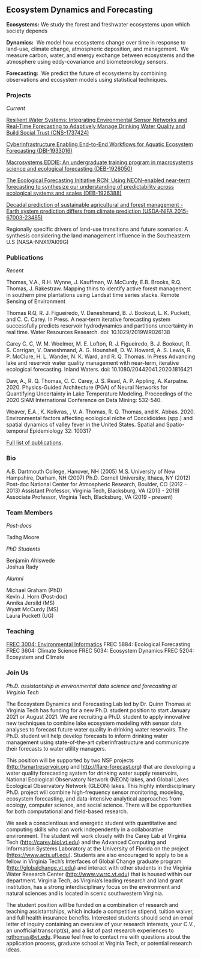 ## Ecosystem Dynamics and Forecasting

**Ecosystems:**  We study the forest and freshwater ecosystems upon which society depends

**Dynamics:**  We model how ecosystems change over time in response to land-use, climate change, atmospheric deposition, and management.  We measure carbon, water, and energy exchange between ecosystems and the atmosphere using eddy-covariance and biometeorology sensors.

**Forecasting:**  We predict the future of ecosystems by combining observations and ecosystem models using statistical techniques.

### Projects

*Current*

[Resilient Water Systems: Integrating Environmental Sensor Networks and Real-Time Forecasting to Adaptively Manage Drinking Water Quality and Build Social Trust (CNS-1737424)](https://www.nsf.gov/awardsearch/showAward?AWD_ID=1737424&HistoricalAwards=false)

[Cyberinfrastructure Enabling End-to-End Workflows for Aquatic Ecosystem Forecasting (DBI-1933016)](https://www.nsf.gov/awardsearch/showAward?AWD_ID=1933016&HistoricalAwards=false)

[Macrosystems EDDIE: An undergraduate training program in macrosystems science and ecological forecasting (DEB-1926050)](https://www.nsf.gov/awardsearch/showAward?AWD_ID=1926050&HistoricalAwards=false)

[The Ecological Forecasting Initiative RCN: Using NEON-enabled near-term forecasting to synthesize our understanding of predictability across ecological systems and scales (DEB-1926388)](https://www.nsf.gov/awardsearch/showAward?AWD_ID=1926388&HistoricalAwards=false)

[Decadal prediction of sustainable agricultural and forest management - Earth system prediction differs from climate prediction (USDA-NIFA 2015-67003-23485)](https://vtnews.vt.edu/articles/2015/11/111115-cnre-usdanifagrant.html)

Regionally specific drivers of land-use transitions and future scenarios: A synthesis considering the land management influence in the Southeastern U.S (NASA-NNX17AI09G)

### Publications

*Recent*

Thomas, V.A., R.H. Wynne, J. Kauffman, W. McCurdy, E.B. Brooks, R.Q. Thomas, J. Rakestraw. Mapping thins to identify active forest management in southern pine plantations using Landsat time series stacks. Remote Sensing of Environment

Thomas R.Q, R. J. Figueiredo, V. Daneshmand, B. J. Bookout, L. K. Puckett, and C. C. Carey. In Press. A near‐term iterative forecasting system successfully predicts reservoir hydrodynamics and partitions uncertainty in real time. Water Resources Research. doi: 10.1029/2019WR026138 

Carey C. C, W. M. Woelmer, M. E. Lofton, R. J. Figueiredo, B. J. Bookout, R. S. Corrigan, V. Daneshmand, A. G. Hounshell, D. W. Howard, A. S. Lewis, R. P. McClure, H. L. Wander, N. K. Ward, and R. Q. Thomas.  In Press Advancing lake and reservoir water quality management with near-term, iterative ecological forecasting. Inland Waters. doi: 10.1080/20442041.2020.1816421

Daw, A., R. Q. Thomas, C. C. Carey, J. S. Read, A. P. Appling, A. Karpatne. 2020. Physics-Guided Architecture (PGA) of Neural Networks for Quantifying Uncertainty in Lake Temperature Modeling.  Proceedings of the 2020 SIAM International Conference on Data Mining: 532-540.

Weaver, E.A., K. Kolivras, , V. A. Thomas, R. Q. Thomas, and K. Abbas. 2020.  Environmental factors affecting ecological niche of Coccidioides (spp.) and spatial dynamics of valley fever in the United States. Spatial and Spatio-temporal Epidemiology 32: 100317

[Full list of publications](./publications.html).

### Bio

A.B. Dartmouth College, Hanover, NH (2005)
M.S. University of New Hampshire, Durham, NH (2007) 
Ph.D. Cornell University, Ithaca, NY (2012)
Post-doc National Center for Atmospheric Research, Boulder, CO (2012 - 2013)
Assistant Professor, Virginia Tech, Blacksburg, VA (2013 - 2019)
Associate Professor, Virginia Tech, Blacksburg, VA (2019 - present)

### Team Members

*Post-docs*

Tadhg Moore

*PhD Students*

Benjamin Ahlswede  
Joshua Rady  

*Alumni*

Michael Graham (PhD)  
Kevin J. Horn (Post-doc)  
Annika Jersild (MS)  
Wyatt McCurdy (MS)  
Laura Puckett (UG)  

### Teaching

[FREC 3004: Environmental Informatics](https://github.com/EcoDynForecast/FREC3004_EnvInformatics_Class)
FREC 5884: Ecological Forecasting
FREC 3604: Climate Science
FREC 5034: Ecosystem Dynamics
FREC 5204: Ecosystem and Climate

### Join Us

*Ph.D. assistantship in environmental data science and forecasting at Virginia Tech*

The Ecosystem Dynamics and Forecasting Lab led by Dr. Quinn Thomas at Virginia Tech has funding for a new Ph.D. student position to start January 2021 or August 2021. We are recruiting a Ph.D. student to apply innovative new techniques to combine lake ecosystem modeling with sensor data analyses to forecast future water quality in drinking water reservoirs. The Ph.D. student will help develop forecasts to inform drinking water management using state-of-the-art cyberinfrastructure and communicate their forecasts to water utility managers.

This position will be supported by two NSF projects (http://smartreservoir.org and http://flare-forecast.org) that are developing a water quality forecasting system for drinking water supply reservoirs, National Ecological Observatory Network (NEON) lakes, and Global Lakes Ecological Observatory Network (GLEON) lakes. This highly interdisciplinary Ph.D. project will combine high-frequency sensor monitoring, modeling, ecosystem forecasting, and data-intensive analytical approaches from ecology, computer science, and social science. There will be opportunities for both computational and field-based research.

We seek a conscientious and energetic student with quantitative and computing skills who can work independently in a collaborative environment. The student will work closely with the Carey Lab at Virginia Tech (http://carey.biol.vt.edu) and the Advanced Computing and Information Systems Laboratory at the University of Florida on the project (https://www.acis.ufl.edu). Students are also encouraged to apply to be a fellow in Virginia Tech’s Interfaces of Global Change graduate program (http://globalchange.vt.edu) and interact with other students in the Virginia Water Research Center (http://www.vwrrc.vt.edu) that is housed within our department. Virginia Tech, as Virginia’s leading research and land grant institution, has a strong interdisciplinary focus on the environment and natural sciences and is located in scenic southwestern Virginia.

The student position will be funded on a combination of research and teaching assistantships, which include a competitive stipend, tuition waiver, and full health insurance benefits. Interested students should send an email letter of inquiry containing an overview of your research interests, your C.V., an unofficial transcript(s), and a list of past research experiences to rqthomas@vt.edu.  Please feel free to contact me with questions about the application process, graduate school at Virginia Tech, or potential research ideas.

